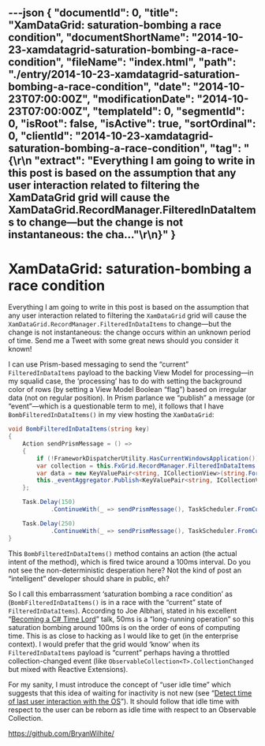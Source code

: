 ---json
{
  "documentId": 0,
  "title": "XamDataGrid: saturation-bombing a race condition",
  "documentShortName": "2014-10-23-xamdatagrid-saturation-bombing-a-race-condition",
  "fileName": "index.html",
  "path": "./entry/2014-10-23-xamdatagrid-saturation-bombing-a-race-condition",
  "date": "2014-10-23T07:00:00Z",
  "modificationDate": "2014-10-23T07:00:00Z",
  "templateId": 0,
  "segmentId": 0,
  "isRoot": false,
  "isActive": true,
  "sortOrdinal": 0,
  "clientId": "2014-10-23-xamdatagrid-saturation-bombing-a-race-condition",
  "tag": "{\r\n  \"extract\": \"Everything I am going to write in this post is based on the assumption that any user interaction related to filtering the XamDataGrid grid will cause the XamDataGrid.RecordManager.FilteredInDataItems to change—but the change is not instantaneous: the cha...\"\r\n}"
}
---

# XamDataGrid: saturation-bombing a race condition

Everything I am going to write in this post is based on the assumption that any user interaction related to filtering the `XamDataGrid` grid will cause the `XamDataGrid.RecordManager.FilteredInDataItems` to change—but the change is not instantaneous: the change occurs within an unknown period of time. Send me a Tweet with some great news should you consider it known!

I can use Prism-based messaging to send the “current” `FilteredInDataItems` payload to the backing View Model for processing—in my squalid case, the ‘processing’ has to do with setting the background color of rows (by setting a View Model Boolean “flag”) based on irregular data (not on regular position). In Prism parlance we “publish” a message (or “event”—which is a questionable term to me), it follows that I have `BombFilteredInDataItems()` in my view hosting the `XamDataGrid`:

```cs
void BombFilteredInDataItems(string key)
{
    Action sendPrismMessage = () =>
    {
        if (!FrameworkDispatcherUtility.HasCurrentWindowsApplication()) return;
        var collection = this.FxGrid.RecordManager.FilteredInDataItems;
        var data = new KeyValuePair<string, ICollectionView>(string.Format("MyView:{0}", key), collection);
        this._eventAggregator.Publish<KeyValuePair<string, ICollectionView>>(data);
    };

    Task.Delay(150)
            .ContinueWith(_ => sendPrismMessage(), TaskScheduler.FromCurrentSynchronizationContext());

    Task.Delay(250)
            .ContinueWith(_ => sendPrismMessage(), TaskScheduler.FromCurrentSynchronizationContext());
}
```

This `BombFilteredInDataItems()` method contains an action (the actual intent of the method), which is fired twice around a 100ms interval. Do you not see the non-deterministic desperation here? Not the kind of post an “intelligent” developer should share in public, eh?

So I call this embarrassment ‘saturation bombing a race condition’ as (`BombFilteredInDataItems()` is in a race with the “current” state of `FilteredInDataItems`). According to Joe Albhari, stated in his excellent “[Becoming a C# Time Lord](http://channel9.msdn.com/Events/TechEd/Australia/2013/DEV422)” talk, 50ms is a “long-running operation” so this saturation bombing around 100ms is on the order of eons of computing time. This is as close to hacking as I would like to get (in the enterprise context). I would prefer that the grid would ‘know’ when its `FilteredInDataItems` payload is “current” perhaps having a throttled collection-changed event (like `ObservableCollection<T>.CollectionChanged` but mixed with Reactive Extensions).

For my sanity, I must introduce the concept of “user idle time” which suggests that this idea of waiting for inactivity is not new (see “[Detect time of last user interaction with the OS](http://stackoverflow.com/questions/1037595/c-sharp-detect-time-of-last-user-interaction-with-the-os)”). It should follow that idle time with respect to the user can be reborn as idle time with respect to an Observable Collection.

<https://github.com/BryanWilhite/>

